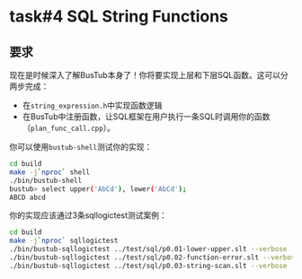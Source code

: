 # task#4 SQL String Functions

## 要求

现在是时候深入了解BusTub本身了！你将要实现上层和下层SQL函数。这可以分两步完成：

* 在`string_expression.h`中实现函数逻辑
* 在BusTub中注册函数，让SQL框架在用户执行一条SQL时调用你的函数（`plan_func_call.cpp`）。

你可以使用`bustub-shell`测试你的实现：

```sh
cd build
make -j`nproc` shell
./bin/bustub-shell
bustub> select upper('AbCd'), lower('AbCd');
ABCD abcd
```

你的实现应该通过3条sqllogictest测试案例：

```sh
cd build
make -j`nproc` sqllogictest
./bin/bustub-sqllogictest ../test/sql/p0.01-lower-upper.slt --verbose
./bin/bustub-sqllogictest ../test/sql/p0.02-function-error.slt --verbose
./bin/bustub-sqllogictest ../test/sql/p0.03-string-scan.slt --verbose
```

